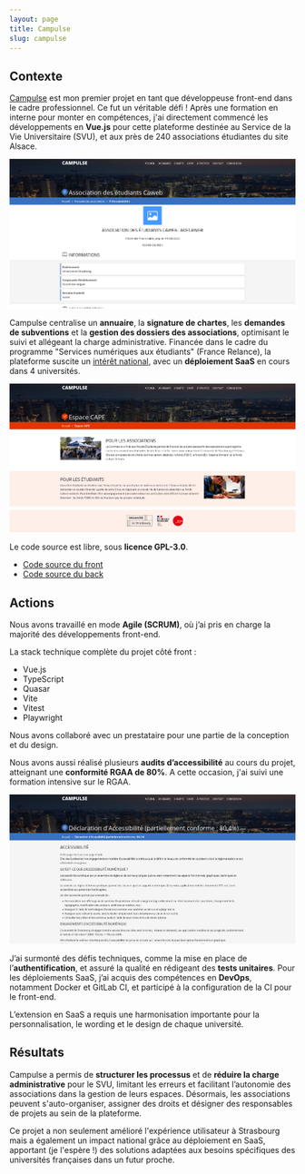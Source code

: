 ```yaml
---
layout: page
title: Campulse
slug: campulse
---
```


## Contexte

[Campulse](https://etu-campulse.fr) est mon premier projet en tant que développeuse front-end dans le cadre professionnel.
Ce fut un véritable défi ! Après une formation en interne pour monter en compétences, 
j'ai directement commencé les développements en **Vue.js** pour cette plateforme destinée au Service de la Vie Universitaire (SVU), 
et aux près de 240 associations étudiantes du site Alsace.

![Page d'annuaire de l'association des étudiant-es CAWEB](assets/images/campulse-site-1.png)

Campulse centralise un **annuaire**, la **signature de chartes**, les **demandes de subventions** et la **gestion des dossiers des associations**, 
optimisant le suivi et allégeant la charge administrative. 
Financée dans le cadre du programme "Services numériques aux étudiants" (France Relance), 
la plateforme suscite un [intérêt national](https://savoirs.unistra.fr/campus/campulse-la-nouvelle-plateforme-des-associations-etudiantes), 
avec un **déploiement SaaS** en cours dans 4 universités.

![Page d'entrée sur le module des commissions d'aide aux projets étudiants](assets/images/campulse-site-2.png)

Le code source est libre, sous **licence GPL-3.0**.

- [Code source du front](https://github.com/EsupPortail/esup-campulse-front)
- [Code source du back](https://github.com/EsupPortail/esup-campulse-back)

## Actions

Nous avons travaillé en mode **Agile (SCRUM)**, où j’ai pris en charge la majorité des développements front-end.

La stack technique complète du projet côté front : 

- Vue.js
- TypeScript
- Quasar
- Vite
- Vitest
- Playwright

Nous avons collaboré avec un prestataire pour une partie de la conception et du design.

Nous avons aussi réalisé plusieurs **audits d’accessibilité** au cours du projet, atteignant une **conformité RGAA de 80%**.
A cette occasion, j'ai suivi une formation intensive sur le RGAA.

![La déclaration d'accessibilité publiée sur le site](assets/images/campulse-site-3.png)

J’ai surmonté des défis techniques, comme la mise en place de l’**authentification**, et assuré la qualité en rédigeant des **tests unitaires**.
Pour les déploiements SaaS, j’ai acquis des compétences en **DevOps**, notamment Docker et GitLab CI, et participé à la configuration de la CI pour le front-end. 

L’extension en SaaS a requis une harmonisation importante pour la personnalisation, le wording et le design de chaque université.

## Résultats

Campulse a permis de **structurer les processus** et de **réduire la charge administrative** pour le SVU, 
limitant les erreurs et facilitant l’autonomie des associations dans la gestion de leurs espaces.
Désormais, les associations peuvent s'auto-organiser, assigner des droits et désigner des responsables de projets au sein de la plateforme. 

Ce projet a non seulement amélioré l'expérience utilisateur à Strasbourg mais a également un impact national grâce au déploiement en SaaS, 
apportant (je l'espère !) des solutions adaptées aux besoins spécifiques des universités françaises dans un futur proche.